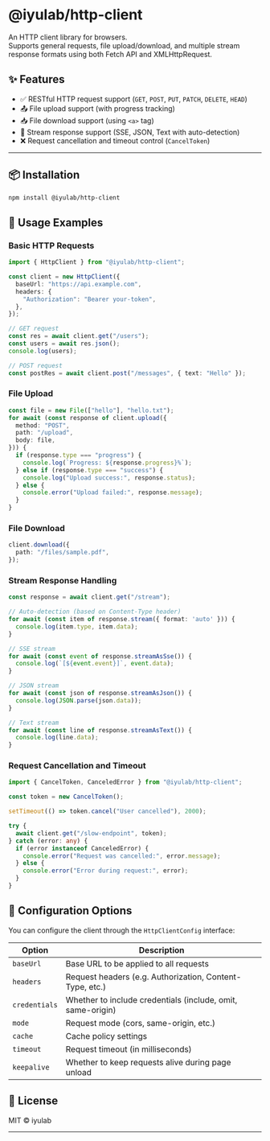 # @iyulab/http-client

An HTTP client library for browsers.  
Supports general requests, file upload/download, and multiple stream response formats using both Fetch API and XMLHttpRequest.

## ✨ Features

- ✅ RESTful HTTP request support (`GET`, `POST`, `PUT`, `PATCH`, `DELETE`, `HEAD`)
- 📤 File upload support (with progress tracking)
- 📥 File download support (using `<a>` tag)
- 🔁 Stream response support (SSE, JSON, Text with auto-detection)
- ❌ Request cancellation and timeout control (`CancelToken`)

---

## 📦 Installation

```bash
npm install @iyulab/http-client
```

## 🚀 Usage Examples

### Basic HTTP Requests
```typescript
import { HttpClient } from "@iyulab/http-client";

const client = new HttpClient({
  baseUrl: "https://api.example.com",
  headers: {
    "Authorization": "Bearer your-token",
  },
});

// GET request
const res = await client.get("/users");
const users = await res.json();
console.log(users);

// POST request
const postRes = await client.post("/messages", { text: "Hello" });
```

### File Upload
```typescript
const file = new File(["hello"], "hello.txt");
for await (const response of client.upload({
  method: "POST",
  path: "/upload",
  body: file,
})) {
  if (response.type === "progress") {
    console.log(`Progress: ${response.progress}%`);
  } else if (response.type === "success") {
    console.log("Upload success:", response.status);
  } else {
    console.error("Upload failed:", response.message);
  }
}
```

### File Download
```typescript
client.download({
  path: "/files/sample.pdf",
});
```

### Stream Response Handling
```typescript
const response = await client.get("/stream");

// Auto-detection (based on Content-Type header)
for await (const item of response.stream({ format: 'auto' })) {
  console.log(item.type, item.data);
}

// SSE stream
for await (const event of response.streamAsSse()) {
  console.log(`[${event.event}]`, event.data);
}

// JSON stream
for await (const json of response.streamAsJson()) {
  console.log(JSON.parse(json.data));
}

// Text stream
for await (const line of response.streamAsText()) {
  console.log(line.data);
}
```

### Request Cancellation and Timeout
```typescript
import { CancelToken, CanceledError } from "@iyulab/http-client";

const token = new CancelToken();

setTimeout(() => token.cancel("User cancelled"), 2000);

try {
  await client.get("/slow-endpoint", token);
} catch (error: any) {
  if (error instanceof CanceledError) {
    console.error("Request was cancelled:", error.message);
  } else {
    console.error("Error during request:", error);
  }
}
```

## 🔧 Configuration Options
You can configure the client through the `HttpClientConfig` interface:

| Option | Description |
| ------ | ----------- |
| `baseUrl` | Base URL to be applied to all requests |
| `headers` | Request headers (e.g. Authorization, Content-Type, etc.) |
| `credentials` | Whether to include credentials (include, omit, same-origin) |
| `mode` | Request mode (cors, same-origin, etc.) |
| `cache` | Cache policy settings |
| `timeout` | Request timeout (in milliseconds) |
| `keepalive` | Whether to keep requests alive during page unload |

## 📄 License
MIT © iyulab

---
